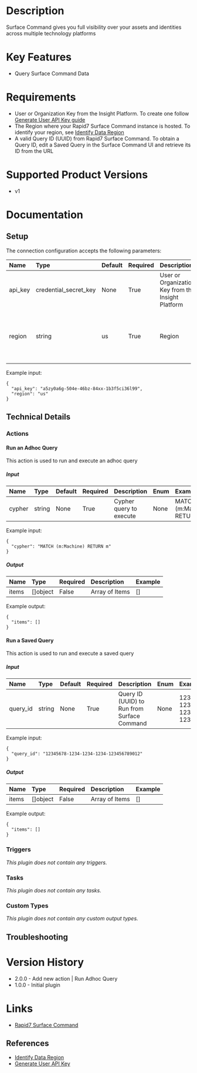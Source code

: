 # Description

Surface Command gives you full visibility over your assets and identities across multiple technology platforms

# Key Features

* Query Surface Command Data

# Requirements

* User or Organization Key from the Insight Platform. To create one follow [Generate User API Key guide](https://docs.rapid7.com/insight/managing-platform-api-keys/#generating-a-user-key)
* The Region where your Rapid7 Surface Command instance is hosted. To identify your region, see [Identify Data Region](https://docs.rapid7.com/insight/navigate-the-insight-platform/#check-your-data-region)
* A valid Query ID (UUID) from Rapid7 Surface Command. To obtain a Query ID, edit a Saved Query in the Surface Command UI and retrieve its ID from the URL

# Supported Product Versions

* v1

# Documentation

## Setup

The connection configuration accepts the following parameters:  

|Name|Type|Default|Required|Description|Enum|Example|Placeholder|Tooltip|
| :--- | :--- | :--- | :--- | :--- | :--- | :--- | :--- | :--- |
|api_key|credential_secret_key|None|True|User or Organization Key from the Insight Platform|None|a5zy0a6g-504e-46bz-84xx-1b3f5ci36l99|None|None|
|region|string|us|True|Region|["us", "us2", "us3", "eu", "ca", "au", "ap"]|us|None|None|

Example input:

```
{
  "api_key": "a5zy0a6g-504e-46bz-84xx-1b3f5ci36l99",
  "region": "us"
}
```

## Technical Details

### Actions


#### Run an Adhoc Query

This action is used to run and execute an adhoc query

##### Input

|Name|Type|Default|Required|Description|Enum|Example|Placeholder|Tooltip|
| :--- | :--- | :--- | :--- | :--- | :--- | :--- | :--- | :--- |
|cypher|string|None|True|Cypher query to execute|None|MATCH (m:Machine) RETURN m|None|None|
  
Example input:

```
{
  "cypher": "MATCH (m:Machine) RETURN m"
}
```

##### Output

|Name|Type|Required|Description|Example|
| :--- | :--- | :--- | :--- | :--- |
|items|[]object|False|Array of Items|[]|
  
Example output:

```
{
  "items": []
}
```

#### Run a Saved Query

This action is used to run and execute a saved query

##### Input

|Name|Type|Default|Required|Description|Enum|Example|Placeholder|Tooltip|
| :--- | :--- | :--- | :--- | :--- | :--- | :--- | :--- | :--- |
|query_id|string|None|True|Query ID (UUID) to Run from Surface Command|None|12345678-1234-1234-1234-123456789012|None|None|
  
Example input:

```
{
  "query_id": "12345678-1234-1234-1234-123456789012"
}
```

##### Output

|Name|Type|Required|Description|Example|
| :--- | :--- | :--- | :--- | :--- |
|items|[]object|False|Array of Items|[]|
  
Example output:

```
{
  "items": []
}
```
### Triggers
  
*This plugin does not contain any triggers.*
### Tasks
  
*This plugin does not contain any tasks.*

### Custom Types
  
*This plugin does not contain any custom output types.*

## Troubleshooting


# Version History

* 2.0.0 - Add new action | Run Adhoc Query
* 1.0.0 - Initial plugin

# Links

* [Rapid7 Surface Command](https://www.rapid7.com/products/command/attack-surface-management-asm/)

## References

* [Identify Data Region](https://docs.rapid7.com/insight/navigate-the-insight-platform/#check-your-data-region)
* [Generate User API Key](https://docs.rapid7.com/insight/managing-platform-api-keys/#generating-a-user-key)